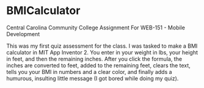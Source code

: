 # BMICalculator
Central Carolina Community College Assignment For WEB-151 - Mobile Development

This was my first quiz assessment for the class. I was tasked to make a BMI calculator in MIT App Inventor 2. You enter in your weight in lbs, your height in feet, and then the remaining inches. After you click the formula, the inches are converted to feet, added to the remaining feet, clears the text, tells you your BMI in numbers and a clear color, and finally adds a humurous, insulting little message (I got bored while doing my quiz).
